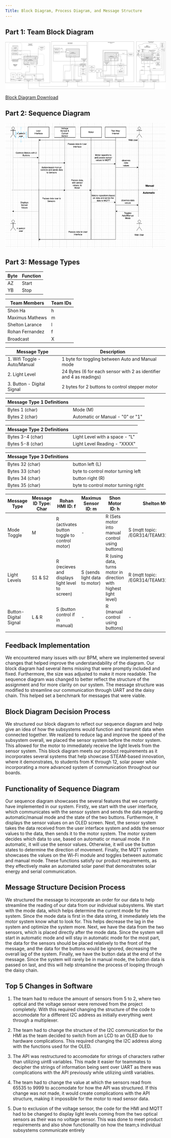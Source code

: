 ```yaml
---
Title: Block Diagram, Process Diagram, and Message Structure 
---
```

## Part 1: Team Block Diagram




  <img src="https://raw.githubusercontent.com/EGR314-2025-S-311/T311.github.io/refs/heads/main/images/Team%20Block%20Diagram-Page-2.jpg" alt="Block Diagram">




[Block Diagram Download](https://github.com/EGR314-2025-S-311/T311.github.io/blob/main/images/Team%20Block%20Diagram.pdf)

## Part 2: Sequence Diagram
<img src="https://github.com/EGR314-2025-S-311/T311.github.io/blob/main/images/Sequence_Diagram_Final.png?raw=true">



## Part 3: Message Types

| Byte | Function |
|----|-------|
| AZ | Start |
| YB | Stop  |

| Team Members | Team IDs |
|--------------|----------|
| Shon Ha | h |
| Maximus Mathews | m |
| Shelton Larance | l |
| Rohan Fernandez | f |
| Broadcast | X |


| Message Type                              | Description                                                      |
| ----------------------------------------- | ---------------------------------------------------------------- |
| 1. Wifi Toggle - Auto/Manual              | 1 byte for toggling between Auto and Manual mode                 | 
| 2. Light Level                            | 24 Bytes (6 for each sensor with 2 as identifier and 4 as readings)                                      |
| 3. Button - Digital Signal                | 2 bytes for 2 buttons to control stepper motor          |

| Message Type 1 Definitions                |                                                                  |
| ----------------------------------------- | ---------------------------------------------------------------- |
| Bytes 1 (char)                        | Mode (M)                                 |
| Bytes 2 (char)                        | Automatic or Manual - "0" or "1"                                 |

| Message Type 2 Definitions                |                                                                  |
| ----------------------------------------- | ---------------------------------------------------------------- |
| Bytes 3-4 (char)                     | Light Level with a space - "L"                                  |
| Bytes 5-8 (char)                         | Light Level Reading - "XXXX"                                     |


| Message Type 3 Definitions                |                                                                  |
| ----------------------------------------- | ---------------------------------------------------------------- |
| Bytes 32 (char)  | button left (L) |
| Bytes 33 (char)                     | byte to control motor turning left          |
| Bytes 34 (char)  | button right (R) |
| Bytes 35 (char)  | byte to control motor turning right |

| **Message Type**          | **Message ID Type: Char** | **Rohan HMI ID: f**                        | **Maximus Sensor ID: m**          | **Shon Motor ID: h**                                             | **Shelton MQTT ID: l**                  |
|---------------------------|---------------------------|--------------------------------------------|-----------------------------------|------------------------------------------------------------------|-----------------------------------------|
| Mode Toggle               | M                         | R (activates button toggle to control motor) | -            | R (Sets motor into manual control using buttons)                 | S (mqtt topic: /EGR314/TEAM311/Mode)    |
| Light Levels              | S1 & S2                    | R (recieves and displays light level to screen)                                        | S (sends light data to motor)     | R (using data, turns motor in direction with highest light level) | R (mqtt topic: /EGR314/TEAM311/LightLevels)  |     
| Button-Digital Signal     | L & R                     | S (button control if in manual)                                   | -            | R (manual control using buttons)                                 | -                          |

## Feedback Implementation

We encountered many issues with our BPM, where we implemented several changes that helped improve the understandability of the diagram. Our block diagram had several items missing that were promptly included and fixed. Furthermore, the size was adjusted to make it more readable. The sequence diagram was changed to better reflect the structure of the assignment and for more clarity on our system. The message structure was modified to streamline our communication through UART and the daisy chain. This helped set a benchmark for messages that were viable.

## Block Diagram Decision Process

We structured our block diagram to reflect our sequence diagram and help give an idea of how the subsystems would function and transmit data when connected together. We realized to reduce lag and improve the speed of the subsystem overall, we placed the sensor system before the motor system. This allowed for the motor to immediately receive the light levels from the sensor system. This block diagram meets our product requirements as it incorporates several systems that help showcase STEAM-based innovation, where it demonstrates, to students from K through 12, solar power while incorporating a more advanced system of communication throughout our boards.

## Functionality of Sequence Diagram

Our sequence diagram showcases the several features that we currently have implemented in our system. Firstly, we start with the user interface, which communicates with the sensor system and sends the data regarding automatic/manual mode and the state of the two buttons. Furthermore, it displays the sensor values on an OLED screen. Next, the sensor system takes the data received from the user interface system and adds the sensor values to the data, then sends it to the motor system. The motor system decides which data to use, based on automatic or manual mode. If in automatic, it will use the sensor values. Otherwise, it will use the button states to determine the direction of movement. Finally, the MQTT system showcases the values on the Wi-Fi module and toggles between automatic and manual mode. These functions satisfy our product requirements, as they effectively make an automated solar panel that demonstrates solar energy and serial communication.

## Message Structure Decision Process

We structured the message to incorporate an order for our data to help streamline the reading of our data from our individual subsystems. We start with the mode data, which helps determine the current mode for the system. Since the mode data is first in the data string, it immediately lets the motor system know what to look for. This helps decrease the lag in the system and optimize the system more. Next, we have the data from the two sensors, which is placed directly after the mode data. Since the system will start in automatic mode and will stay in automatic mode for the most part, the data for the sensors should be placed relatively to the front of the message, and the data for the buttons would be ignored, decreasing the overall lag of the system. Finally, we have the button data at the end of the message. Since the system will rarely be in manual mode, the button data is passed on last, and this will help streamline the process of looping through the daisy chain.

## Top 5 Changes in Software

1. The team had to reduce the amount of sensors from 5 to 2, where two optical and the voltage sensor were removed from the project completely. With this required changing the structure of the code to accomodate for a different I2C address as initially everything went through a multiplexer.

2. The team had to change the structure of the I2C communication for the HMI as the team decided to switch from an LCD to an OLED due to hardware complications. This required changing the I2C address along with the functions used for the OLED. 

3. The API was restructured to accomodate for strings of characters rather than utilizing uint8 variables. This made it easier for teammates to decipher the strings of information being sent over UART as there was complications with the API previously while utilizing uint8 variables.

4. The team had to change the value at which the sensors read from 65535 to 9999 to accomodate for how the API was structured. If this change was not made, it would create complications with the API structure, making it impossible for the motor to read sensor data.

5. Due to exclusion of the voltage sensor, the code for the HMI and MQTT had to be changed to display light levels coming from the two optical sensors as their was no voltage sensor. This was done to meet product requirements and also show functionality on how the team;s individual subsystems communicate entirely
